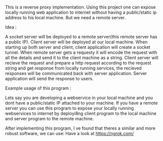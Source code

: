This is a reverse proxy implementation. Using this project one can expose locally running web application to internet without having a public/static ip address to his local machine. But we need a remote server. 

Idea : 

A socket server will be deployed to a remote server(this remote server has a public IP). Client server will be deployed at our local machine. When starting up both server and client, client application will create a socket tunnel. When remote server gets a requesty it will encode the request with all the details and send it to the client machine as a string. Client server will recieve the request and prepare a http request according to the request string and get response from locally running services, the recieved responses will be communicated back with server application. Server application will send the response to users.


Example usage of this program : 

Lets say you are developing a webservice in your local machine and you dont have a public/static IP attached to your machine. If you have a remote server you can use this program to expose your locally running webservices to internet by deployi8ng client program to the local machine and server program to the remote machine. 


After implementing this program, I ve found that theres a similar and more robust software, we can use: Have a look at https://ngrok.com/
